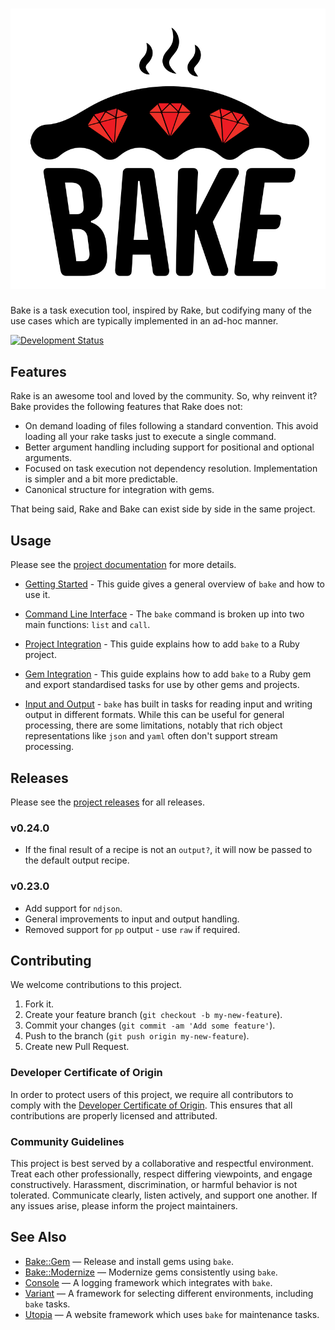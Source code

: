 # ![Bake](logo.svg)

Bake is a task execution tool, inspired by Rake, but codifying many of the use cases which are typically implemented in an ad-hoc manner.

[![Development Status](https://github.com/ioquatix/bake/workflows/Test/badge.svg)](https://github.com/ioquatix/bake/actions?workflow=Test)

## Features

Rake is an awesome tool and loved by the community. So, why reinvent it? Bake provides the following features that Rake does not:

  - On demand loading of files following a standard convention. This avoid loading all your rake tasks just to execute a single command.
  - Better argument handling including support for positional and optional arguments.
  - Focused on task execution not dependency resolution. Implementation is simpler and a bit more predictable.
  - Canonical structure for integration with gems.

That being said, Rake and Bake can exist side by side in the same project.

## Usage

Please see the [project documentation](https://ioquatix.github.io/bake/) for more details.

  - [Getting Started](https://ioquatix.github.io/bake/guides/getting-started/index) - This guide gives a general overview of `bake` and how to use it.

  - [Command Line Interface](https://ioquatix.github.io/bake/guides/command-line-interface/index) - The `bake` command is broken up into two main functions: `list` and `call`.

  - [Project Integration](https://ioquatix.github.io/bake/guides/project-integration/index) - This guide explains how to add `bake` to a Ruby project.

  - [Gem Integration](https://ioquatix.github.io/bake/guides/gem-integration/index) - This guide explains how to add `bake` to a Ruby gem and export standardised tasks for use by other gems and projects.

  - [Input and Output](https://ioquatix.github.io/bake/guides/input-and-output/index) - `bake` has built in tasks for reading input and writing output in different formats. While this can be useful for general processing, there are some limitations, notably that rich object representations like `json` and `yaml` often don't support stream processing.

## Releases

Please see the [project releases](https://ioquatix.github.io/bake/releases/index) for all releases.

### v0.24.0

  - If the final result of a recipe is not an `output?`, it will now be passed to the default output recipe.

### v0.23.0

  - Add support for `ndjson`.
  - General improvements to input and output handling.
  - Removed support for `pp` output - use `raw` if required.

## Contributing

We welcome contributions to this project.

1.  Fork it.
2.  Create your feature branch (`git checkout -b my-new-feature`).
3.  Commit your changes (`git commit -am 'Add some feature'`).
4.  Push to the branch (`git push origin my-new-feature`).
5.  Create new Pull Request.

### Developer Certificate of Origin

In order to protect users of this project, we require all contributors to comply with the [Developer Certificate of Origin](https://developercertificate.org/). This ensures that all contributions are properly licensed and attributed.

### Community Guidelines

This project is best served by a collaborative and respectful environment. Treat each other professionally, respect differing viewpoints, and engage constructively. Harassment, discrimination, or harmful behavior is not tolerated. Communicate clearly, listen actively, and support one another. If any issues arise, please inform the project maintainers.

## See Also

  - [Bake::Gem](https://github.com/ioquatix/bake-gem) — Release and install gems using `bake`.
  - [Bake::Modernize](https://github.com/ioquatix/bake-modernize) — Modernize gems consistently using `bake`.
  - [Console](https://github.com/socketry/console) — A logging framework which integrates with `bake`.
  - [Variant](https://github.com/socketry/variant) — A framework for selecting different environments, including `bake` tasks.
  - [Utopia](https://github.com/socketry/utopia) — A website framework which uses `bake` for maintenance tasks.

